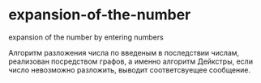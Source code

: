 # expansion-of-the-number
expansion of the number by entering numbers

Алгоритм разложения числа по введеным в последствии числам, реализован посредством графов, а именно алгоритм Дейкстры, если число невозможно разложить, выводит соответсвуещее сообщение.
